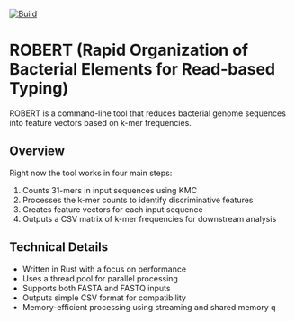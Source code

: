 [![Build](https://github.com/JulianDicken/KMER-Select/actions/workflows/rust.yml/badge.svg?branch=main)](https://github.com/JulianDicken/KMER-Select/actions/workflows/rust.yml)
# ROBERT (Rapid Organization of Bacterial Elements for Read-based Typing)

ROBERT is a command-line tool that reduces bacterial genome sequences into feature vectors based on k-mer frequencies.

## Overview

Right now the tool works in four main steps:

1. Counts 31-mers in input sequences using KMC
2. Processes the k-mer counts to identify discriminative features
3. Creates feature vectors for each input sequence
4. Outputs a CSV matrix of k-mer frequencies for downstream analysis

## Technical Details

- Written in Rust with a focus on performance
- Uses a thread pool for parallel processing
- Supports both FASTA and FASTQ inputs
- Outputs simple CSV format for compatibility
- Memory-efficient processing using streaming and shared memory
q